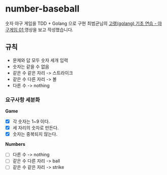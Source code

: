 # number-baseball
숫자 야구 게임을 TDD + Golang 으로 구현
최범균님의 [고랭(golang) 기초 연습 - 야구게임 01
](https://www.youtube.com/watch?v=Co2yAUJlm0c) 영상을 보고 작성했습니다.

## 규칙
- 문제와 답 모두 숫자 세개 입력
- 숫자는 같을 수 없음
- 같은 수 같은 자리 -> 스트라이크
- 같은 수 다른 자리 -> 볼
- 다른 수 -> nothing

### 요구사항 세분화
**Game**
* [X] 각 숫자는 1~9 이다. 
* [X] 세 자리의 숫자로 만든다.
* [X] 숫자는 중복되지 않는다.

**Numbers**
* [ ] 다른 수 -> nothing
* [ ] 같은 수 다른 자리 -> ball
* [ ] 같은 수 같은 자리 -> strike

